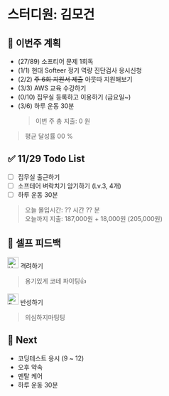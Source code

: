 # 스터디원: 김모건

## 🚀 이번주 계획

- (27/89) 소프티어 문제 1회독
- (1/1) 현대 Softeer 정기 역량 진단검사 응시신청
- (2/2) ~~주 6회 지원서 제출~~ 아뭇따 지원해보기
- (3/3) AWS 교육 수강하기
- (0/10) 집무실 등록하고 이용하기 (금요일~)
- (3/6) 하루 운동 30분
  > 이번 주 총 지출: 0 원

> 평균 달성률 00 %

## ✅ 11/29 Todo List

- [ ] 집무실 출근하기
- [ ] 소프테어 벼락치기 암기하기 (Lv.3, 4개)
- [ ] 하루 운동 30분

> 오늘 몰입시간: ?? 시간 ?? 분 <br>
> 오늘까지 지출: 187,000원 + 18,000원 (205,000원)

## 🎉 셀프 피드백

<img src="https://raw.githubusercontent.com/Tarikul-Islam-Anik/Animated-Fluent-Emojis/master/Emojis/Smilies/Hugging%20Face.png" alt="Hugging Face" width="25" height="25"> 격려하기</img>

> 용기있게 코테 파이팅👍<br>

<img src="https://raw.githubusercontent.com/Tarikul-Islam-Anik/Animated-Fluent-Emojis/master/Emojis/Smilies/Face%20with%20Monocle.png" alt="Face with Monocle" width="25" height="25"> 반성하기</img>

> 의심하지마팅팅<br>

## 🌱 Next

- 코딩테스트 응시 (9 ~ 12)
- 오후 약속
- 멘탈 케어
- 하루 운동 30분
